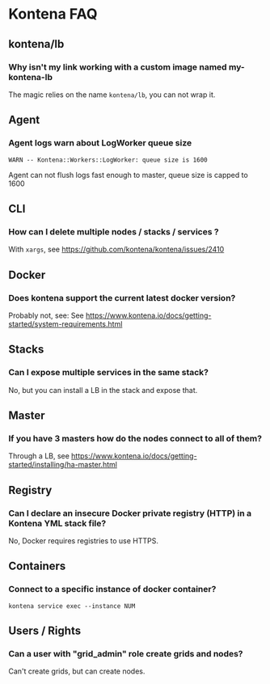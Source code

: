# Kontena FAQ

## kontena/lb

### Why isn't my link working with a custom image named my-kontena-lb

The magic relies on the name `kontena/lb`, you can not wrap it.

## Agent

### Agent logs warn about LogWorker queue size

`WARN -- Kontena::Workers::LogWorker: queue size is 1600`

Agent can not flush logs fast enough to master, queue size is capped to 1600

## CLI

### How can I delete multiple nodes / stacks / services ?

With `xargs`, see https://github.com/kontena/kontena/issues/2410


## Docker

### Does kontena support the current latest docker version?

Probably not, see: See https://www.kontena.io/docs/getting-started/system-requirements.html

## Stacks

### Can I expose multiple services in the same stack?

No, but you can install a LB in the stack and expose that.

## Master

### If you have 3 masters how do the nodes connect to all of them?

Through a LB, see https://www.kontena.io/docs/getting-started/installing/ha-master.html

## Registry

### Can I declare an insecure Docker private registry (HTTP) in a Kontena YML stack file?

No, Docker requires registries to use HTTPS.

## Containers

### Connect to a specific instance of docker container?

    kontena service exec --instance NUM

## Users / Rights

### Can a user with "grid_admin" role create grids and nodes?

Can't create grids, but can create nodes.
